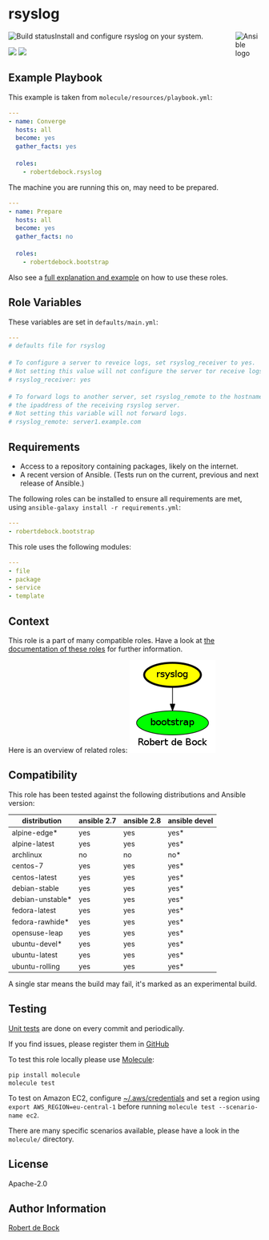 rsyslog
=========

<img src="https://docs.ansible.com/ansible-tower/3.2.4/html_ja/installandreference/_static/images/logo_invert.png" width="10%" height="10%" alt="Ansible logo" align="right"/>
<a href="https://travis-ci.org/robertdebock/ansible-role-rsyslog"><img src="https://travis-ci.org/robertdebock/ansible-role-rsyslog.svg?branch=master" alt="Build status" align="left"/></a>

Install and configure rsyslog on your system.

<img src="https://img.shields.io/ansible/role/d/"/>
<img src="https://img.shields.io/ansible/quality/"/>

Example Playbook
----------------

This example is taken from `molecule/resources/playbook.yml`:
```yaml
---
- name: Converge
  hosts: all
  become: yes
  gather_facts: yes

  roles:
    - robertdebock.rsyslog
```

The machine you are running this on, may need to be prepared.
```yaml
---
- name: Prepare
  hosts: all
  become: yes
  gather_facts: no

  roles:
    - robertdebock.bootstrap
```

Also see a [full explanation and example](https://robertdebock.nl/how-to-use-these-roles.html) on how to use these roles.

Role Variables
--------------

These variables are set in `defaults/main.yml`:
```yaml
---
# defaults file for rsyslog

# To configure a server to reveice logs, set rsyslog_receiver to yes.
# Not setting this value will not configure the server tor receive logs.
# rsyslog_receiver: yes

# To forward logs to another server, set rsyslog_remote to the hostname or
# the ipaddress of the receiving rsyslog server.
# Not setting this variable will not forward logs.
# rsyslog_remote: server1.example.com
```

Requirements
------------

- Access to a repository containing packages, likely on the internet.
- A recent version of Ansible. (Tests run on the current, previous and next release of Ansible.)

The following roles can be installed to ensure all requirements are met, using `ansible-galaxy install -r requirements.yml`:

```yaml
---
- robertdebock.bootstrap

```

This role uses the following modules:
```yaml
---
- file
- package
- service
- template
```

Context
-------

This role is a part of many compatible roles. Have a look at [the documentation of these roles](https://robertdebock.nl/) for further information.

Here is an overview of related roles:
![dependencies](https://raw.githubusercontent.com/robertdebock/drawings/artifacts/rsyslog.png "Dependency")


Compatibility
-------------

This role has been tested against the following distributions and Ansible version:

|distribution|ansible 2.7|ansible 2.8|ansible devel|
|------------|-----------|-----------|-------------|
|alpine-edge*|yes|yes|yes*|
|alpine-latest|yes|yes|yes*|
|archlinux|no|no|no*|
|centos-7|yes|yes|yes*|
|centos-latest|yes|yes|yes*|
|debian-stable|yes|yes|yes*|
|debian-unstable*|yes|yes|yes*|
|fedora-latest|yes|yes|yes*|
|fedora-rawhide*|yes|yes|yes*|
|opensuse-leap|yes|yes|yes*|
|ubuntu-devel*|yes|yes|yes*|
|ubuntu-latest|yes|yes|yes*|
|ubuntu-rolling|yes|yes|yes*|

A single star means the build may fail, it's marked as an experimental build.




Testing
-------

[Unit tests](https://travis-ci.org/robertdebock/ansible-role-rsyslog) are done on every commit and periodically.

If you find issues, please register them in [GitHub](https://github.com/robertdebock/ansible-role-rsyslog/issues)

To test this role locally please use [Molecule](https://github.com/ansible/molecule):
```
pip install molecule
molecule test
```

To test on Amazon EC2, configure [~/.aws/credentials](https://docs.aws.amazon.com/sdk-for-java/v1/developer-guide/credentials.html) and set a region using `export AWS_REGION=eu-central-1` before running `molecule test --scenario-name ec2`.

There are many specific scenarios available, please have a look in the `molecule/` directory.

License
-------

Apache-2.0


Author Information
------------------

[Robert de Bock](https://robertdebock.nl/)
